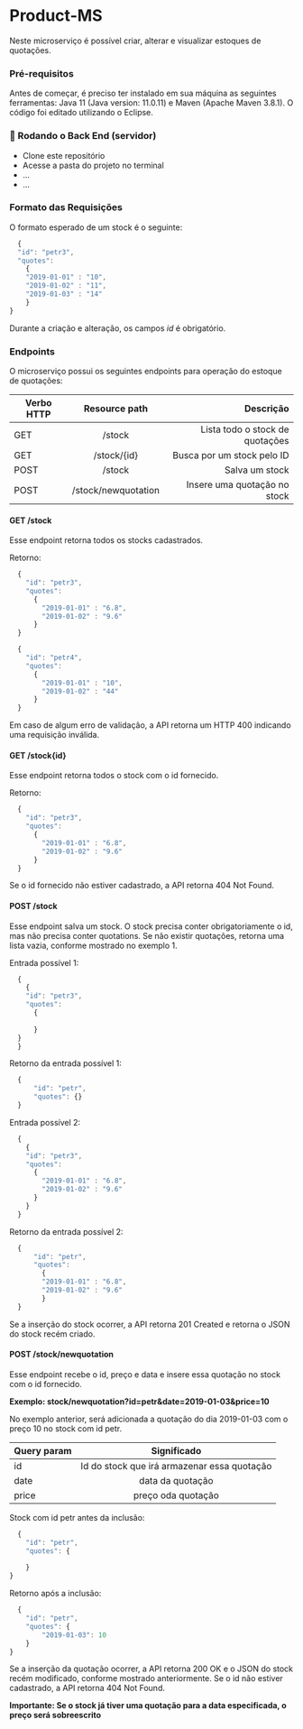 # Product-MS

Neste microserviço é possível criar, alterar e visualizar estoques de quotações. 


### Pré-requisitos

Antes de começar, é preciso ter instalado em sua máquina as seguintes ferramentas:
Java 11 (Java version: 11.0.11) e Maven (Apache Maven 3.8.1). O código foi editado utilizando o Eclipse.

### 🎲 Rodando o Back End (servidor)

- Clone este repositório
- Acesse a pasta do projeto no terminal
- ...
- ...


### Formato das Requisições

O formato esperado de um stock é o seguinte:

```javascript
  {
  "id": "petr3",
  "quotes":
    {
    "2019-01-01" : "10",
    "2019-01-02" : "11",
    "2019-01-03" : "14"
    }
}
```
Durante a criação e alteração, os campos *id* é obrigatório. 

### Endpoints

O microserviço possui os seguintes endpoints para operação do estoque de quotações:


| Verbo HTTP  |  Resource path       |           Descrição               |
|-------------|:--------------------:|----------------------------------:|
| GET         |  /stock              |   Lista todo o stock de quotações |
| GET         |  /stock/{id}         |   Busca por um stock pelo ID      |
| POST        |  /stock              |   Salva um stock                  |
| POST        |  /stock/newquotation |   Insere uma quotação no stock    |

#### GET /stock

Esse endpoint retorna todos os stocks cadastrados.

Retorno:
```javascript
  {
    "id": "petr3",
    "quotes":
      {
        "2019-01-01" : "6.8",
        "2019-01-02" : "9.6"    
      }
  }

  {
    "id": "petr4",
    "quotes":
      {
        "2019-01-01" : "10",
        "2019-01-02" : "44"    
      }
  }
```
Em caso de algum erro de validação, a API retorna um HTTP 400 indicando uma requisição inválida. 

#### GET /stock\{id\}

Esse endpoint retorna todos o stock com o id fornecido.

Retorno:
```javascript
  {
    "id": "petr3",
    "quotes":
      {
        "2019-01-01" : "6.8",
        "2019-01-02" : "9.6"    
      }
  }  
```
Se o id fornecido não estiver cadastrado, a API retorna 404 Not Found. 

#### POST /stock

Esse endpoint salva um stock. O stock precisa conter obrigatoriamente o id, mas não precisa conter quotations. Se não existir quotações, retorna uma lista vazia, conforme mostrado no exemplo 1.

Entrada possível 1:
```javascript
  {
    {
    "id": "petr3",
    "quotes":
      {
            
      }
  }  
  }
```

Retorno da entrada possível 1:
```javascript
  {
      "id": "petr",
      "quotes": {}
  }
```

Entrada possível 2:
```javascript
  {
    {
    "id": "petr3",
    "quotes":
      {
        "2019-01-01" : "6.8",
        "2019-01-02" : "9.6"  
      }
    }  
  }
```
Retorno da entrada possível 2:
```javascript
  {
      "id": "petr",
      "quotes": 
        { 
        "2019-01-01" : "6.8",
        "2019-01-02" : "9.6"  
        }
  }
```

Se a inserção do stock ocorrer, a API retorna 201 Created e retorna o JSON do stock recém criado.

#### POST /stock/newquotation

Esse endpoint recebe o id, preço e data e insere essa quotação no stock com o id fornecido.

**Exemplo: stock/newquotation?id=petr&date=2019-01-03&price=10**

No exemplo anterior, será adicionada a quotação do dia 2019-01-03 com o preço 10 no stock com id petr.

| Query param |  Significado
|-------------|:----------------------------------------------:|
| id          | Id do stock que irá armazenar essa quotação    |
| date        | data da quotação                               |
| price       | preço oda quotação                             |


Stock com id petr antes da inclusão:
```javascript
  {
    "id": "petr",
    "quotes": {
        
    }
}
```

Retorno após a inclusão:
```javascript
  {
    "id": "petr",
    "quotes": {
        "2019-01-03": 10
    }
}
```

Se a inserção da quotação ocorrer, a API retorna 200 OK e o JSON do stock recém modificado, conforme mostrado anteriormente. Se o id não estiver cadastrado, a API retorna 404 Not Found.

**Importante: Se o stock já tiver uma quotação para a data especificada, o preço será sobreescrito**



